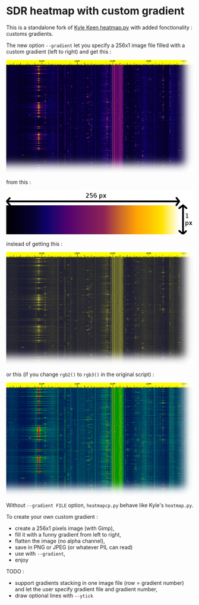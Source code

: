 # SDR heatmap with custom gradient

This is a standalone fork of [Kyle Keen heatmap.py](https://github.com/keenerd/rtl-sdr-misc/tree/master/heatmap) with added fonctionality : customs gradients.

The new option ```--gradient``` let you specify a 256x1 image file filled with a custom gradient (left to right) and get this :

![heatmapgrad_cgradient](heatmapgrad_cgradient.jpg?raw=true)

from this :

![thegradient](thegradient.jpg?raw=true)

instead of getting this :

![heatmapgrad_orig](heatmapgrad_orig.jpg?raw=true)

or this (if you change ```rgb2()``` to ```rgb3()``` in the original script) :

![heatmapgrad_rgb3](heatmapgrad_rgb3.jpg?raw=true)

Without ```--gradient FILE``` option, ```heatmapcp.py``` behave like Kyle's ```heatmap.py```.

To create your own custom gradient :
* create a 256x1 pixels image (with Gimp),
* fill it with a funny gradient from left to right,
* flatten the image (no alpha channel),
* save in PNG or JPEG (or whatever PIL can read)
* use with ```--gradient```,
* enjoy

TODO :
* support gradients stacking in one image file (row = gradient number) and let the user specify gradient file and gradient number,
* draw optional lines with ```--ytick```

